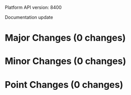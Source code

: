 Platform API version: 8400


Documentation update

# Major Changes (0 changes)


# Minor Changes (0 changes)


# Point Changes (0 changes)
